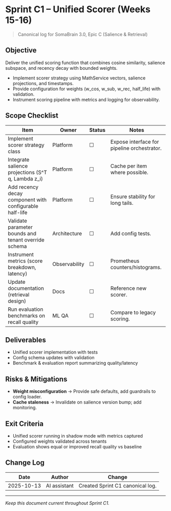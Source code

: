 # Sprint C1 – Unified Scorer (Weeks 15-16)

> Canonical log for SomaBrain 3.0, Epic C (Salience & Retrieval)

## Objective
Deliver the unified scoring function that combines cosine similarity, salience subspace, and recency decay with bounded weights.

- Implement scorer strategy using MathService vectors, salience projections, and timestamps.
- Provide configuration for weights (w_cos, w_sub, w_rec, half_life) with validation.
- Instrument scoring pipeline with metrics and logging for observability.

## Scope Checklist

| Item | Owner | Status | Notes |
|------|-------|--------|-------|
| Implement scorer strategy class | Platform | ☐ | Expose interface for pipeline orchestrator.
| Integrate salience projections (S^T q, Lambda z_i) | Platform | ☐ | Cache per item where possible.
| Add recency decay component with configurable half-life | Platform | ☐ | Ensure stability for long tails.
| Validate parameter bounds and tenant override schema | Architecture | ☐ | Add config tests.
| Instrument metrics (score breakdown, latency) | Observability | ☐ | Prometheus counters/histograms.
| Update documentation (retrieval design) | Docs | ☐ | Reference new scorer.
| Run evaluation benchmarks on recall quality | ML QA | ☐ | Compare to legacy scoring.

## Deliverables
- Unified scorer implementation with tests
- Config schema updates with validation
- Benchmark & evaluation report summarizing quality/latency

## Risks & Mitigations
- **Weight misconfiguration** -> Provide safe defaults, add guardrails to config loader.
- **Cache staleness** -> Invalidate on salience version bump; add monitoring.

## Exit Criteria
- Unified scorer running in shadow mode with metrics captured
- Configured weights validated across tenants
- Evaluation shows equal or improved recall quality vs baseline

## Change Log

| Date | Author | Change |
|------|--------|--------|
| 2025-10-13 | AI assistant | Created Sprint C1 canonical log. |

---

_Keep this document current throughout Sprint C1._

